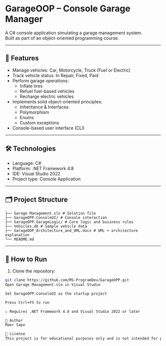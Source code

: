 # GarageOOP – Console Garage Manager

A C# console application simulating a garage management system.  
Built as part of an object-oriented programming course.

---

## 🚗 Features

- Manage vehicles: Car, Motorcycle, Truck (Fuel or Electric)
- Track vehicle status: In Repair, Fixed, Paid
- Perform garage operations:
  - Inflate tires
  - Refuel fuel-based vehicles
  - Recharge electric vehicles
- Implements solid object-oriented principles:
  - Inheritance & Interfaces
  - Polymorphism
  - Enums
  - Custom exceptions
- Console-based user interface (CLI)

---

## 🛠️ Technologies

- Language: C#
- Platform: .NET Framework 4.8
- IDE: Visual Studio 2022
- Project type: Console Application

---

## 🗂️ Project Structure
```
├── Garage Management.sln # Solution file
├── GarageOPP.ConsoleUI/ # Console interaction
├── GarageOPP.GarageLogic/ # Core logic and business rules
├── Vehicles.db # Sample vehicle data
├── GarageOOP_Architecture_and_UML.docx # UML + architecture explanation
└── README.md
```
---

## 🧪 How to Run

1. Clone the repository:
```bash
git clone https://github.com/MS-ProgramDev/GarageOPP.git
Open Garage Management.sln in Visual Studio

Set GarageOPP.ConsoleUI as the startup project

Press Ctrl+F5 to run

⚠️ Requires .NET Framework 4.8 and Visual Studio 2022 or later

👤 Author
Maor Sapo

📄 License
This project is for educational purposes only and is not intended for production use.
